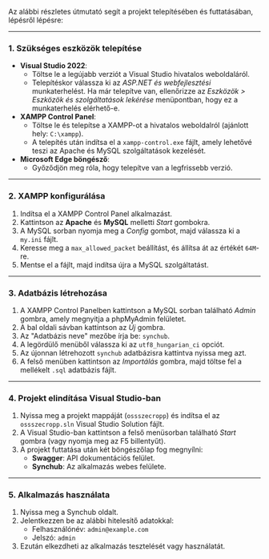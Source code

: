 
Az alábbi részletes útmutató segít a projekt telepítésében és futtatásában, lépésről lépésre:

---

### **1. Szükséges eszközök telepítése**
- **Visual Studio 2022**:
  - Töltse le a legújabb verziót a Visual Studio hivatalos weboldaláról.
  - Telepítéskor válassza ki az *ASP.NET és webfejlesztési* munkaterhelést. Ha már telepítve van, ellenőrizze az *Eszközök > Eszközök és szolgáltatások lekérése* menüpontban, hogy ez a munkaterhelés elérhető-e.
- **XAMPP Control Panel**:
  - Töltse le és telepítse a XAMPP-ot a hivatalos weboldalról (ajánlott hely: `C:\xampp`).
  - A telepítés után indítsa el a `xampp-control.exe` fájlt, amely lehetővé teszi az Apache és MySQL szolgáltatások kezelését.
- **Microsoft Edge böngésző**:
  - Győződjön meg róla, hogy telepítve van a legfrissebb verzió.

---

### **2. XAMPP konfigurálása**
1. Indítsa el a XAMPP Control Panel alkalmazást.
2. Kattintson az **Apache** és **MySQL** melletti *Start* gombokra.
3. A MySQL sorban nyomja meg a *Config* gombot, majd válassza ki a `my.ini` fájlt.
4. Keresse meg a `max_allowed_packet` beállítást, és állítsa át az értékét `64M`-re.
5. Mentse el a fájlt, majd indítsa újra a MySQL szolgáltatást.

---

### **3. Adatbázis létrehozása**
1. A XAMPP Control Panelben kattintson a MySQL sorban található *Admin* gombra, amely megnyitja a phpMyAdmin felületet.
2. A bal oldali sávban kattintson az *Új* gombra.
3. Az "Adatbázis neve" mezőbe írja be: `synchub`.
4. A legördülő menüből válassza ki az `utf8_hungarian_ci` opciót.
5. Az újonnan létrehozott `synchub` adatbázisra kattintva nyissa meg azt.
6. A felső menüben kattintson az *Importálás* gombra, majd töltse fel a mellékelt `.sql` adatbázis fájlt.

---

### **4. Projekt elindítása Visual Studio-ban**
1. Nyissa meg a projekt mappáját (`ossszecropp`) és indítsa el az `ossszecropp.sln` Visual Studio Solution fájlt.
2. A Visual Studio-ban kattintson a felső menüsorban található *Start* gombra (vagy nyomja meg az F5 billentyűt).
3. A projekt futtatása után két böngészőlap fog megnyílni:
   - **Swagger**: API dokumentációs felület.
   - **Synchub**: Az alkalmazás webes felülete.

---

### **5. Alkalmazás használata**
1. Nyissa meg a Synchub oldalt.
2. Jelentkezzen be az alábbi hitelesítő adatokkal:
   - Felhasználónév: `admin@example.com`
   - Jelszó: `admin`
3. Ezután elkezdheti az alkalmazás tesztelését vagy használatát.


